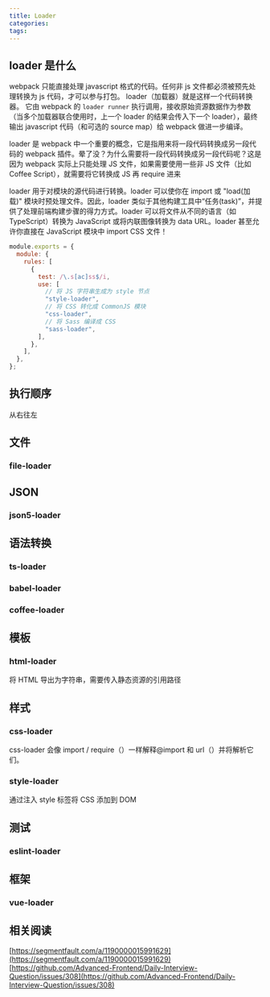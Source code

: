 ```yaml
---
title: Loader
categories:
tags:
---
```


## loader 是什么

webpack 只能直接处理 javascript 格式的代码。任何非 js 文件都必须被预先处理转换为 js 代码，才可以参与打包。
loader（加载器）就是这样一个代码转换器。
它由 webpack 的 `loader runner` 执行调用，接收原始资源数据作为参数（当多个加载器联合使用时，上一个 loader 的结果会传入下一个 loader），最终输出 javascript 代码（和可选的 source map）给 webpack 做进一步编译。

loader 是 webpack 中一个重要的概念，它是指用来将一段代码转换成另一段代码的 webpack 插件。晕了没？为什么需要将一段代码转换成另一段代码呢？这是因为 webpack 实际上只能处理 JS 文件，如果需要使用一些非 JS 文件（比如 Coffee Script），就需要将它转换成 JS 再 require 进来

loader 用于对模块的源代码进行转换。loader 可以使你在 import 或 "load(加载)" 模块时预处理文件。因此，loader 类似于其他构建工具中“任务(task)”，并提供了处理前端构建步骤的得力方式。loader 可以将文件从不同的语言（如 TypeScript）转换为 JavaScript 或将内联图像转换为 data URL。loader 甚至允许你直接在 JavaScript 模块中 import CSS 文件！

```javascript
module.exports = {
  module: {
    rules: [
      {
        test: /\.s[ac]ss$/i,
        use: [
          // 将 JS 字符串生成为 style 节点
          "style-loader",
          // 将 CSS 转化成 CommonJS 模块
          "css-loader",
          // 将 Sass 编译成 CSS
          "sass-loader",
        ],
      },
    ],
  },
};
```

## 执行顺序

从右往左

## 文件

### file-loader

## JSON

### json5-loader

## 语法转换

### ts-loader

### babel-loader

### coffee-loader

## 模板

### html-loader

将 HTML 导出为字符串，需要传入静态资源的引用路径

## 样式

### css-loader

css-loader 会像 import / require（）一样解释@import 和 url（）并将解析它们。

### style-loader

通过注入 style 标签将 CSS 添加到 DOM

## 测试

### eslint-loader

## 框架

### vue-loader

## 相关阅读

[https://segmentfault.com/a/1190000015991629](https://segmentfault.com/a/1190000015991629)
[https://github.com/Advanced-Frontend/Daily-Interview-Question/issues/308](https://github.com/Advanced-Frontend/Daily-Interview-Question/issues/308)
